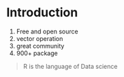 # Introduction
1. Free and open source
2. vector operation
3. great community
4. 900+ package

> R is the language of Data science